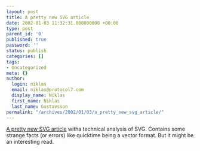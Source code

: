 ```yaml
---
layout: post
title: A pretty new SVG article
date: 2002-01-03 11:32:31.000000000 +00:00
type: post
parent_id: '0'
published: true
password: ''
status: publish
categories: []
tags:
- Uncategorized
meta: {}
author:
  login: niklas
  email: niklas@protocol7.com
  display_name: Niklas
  first_name: Niklas
  last_name: Gustavsson
permalink: "/archives/2002/01/03/a_pretty_new_svg_article/"
---
```

[A pretty new SVG article](http://tech.irt.org/articles/js209/index.htm) witha technical analysis of SVG. Contains some strange facts (or errors) like quicktime being a vector format. But it might be an interesting read.

